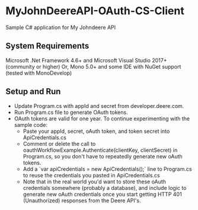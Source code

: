 # MyJohnDeereAPI-OAuth-CS-Client
Sample C# application for My Johndeere API

## System Requirements
Microsoft .Net Framework 4.6+ and Microsoft Visual Studio 2017+ (community or higher)
Or,
Mono 5.0+ and some IDE with NuGet support (tested with MonoDevelop)

## Setup and Run
<ul>
  <li>Update Program.cs with appId and secret from developer.deere.com.</li>
  <li>Run Program.cs file to generate OAuth tokens.</li>
  <li>OAuth tokens are valid for one year. To continue experimenting with the sample code:
     <ul>
      <li>Paste your appId, secret, oAuth token, and token secret into ApiCredentials.cs</li>
      <li>Comment or delete the call to oauthWorkflowExample.Authenticate(clientKey, clientSecret) in Program.cs, so you don't have to repeatedly generate new oAuth tokens.</li>                       
      <li>Add a `var apiCredentials = new ApiCredentials();` line to Program.cs to reuse the credentials you pasted in ApiCredentials.cs</li>
      <li>Note that in the real world you'd want to store these oAuth credentials somewhere (probably a database), and include logic to generate new oAuth credentials once you start getting HTTP 401 (Unauthorized) responses from the Deere API's.</li>
    </ul>
  </li>
</ul>
  
  

